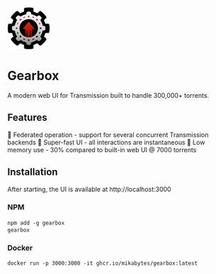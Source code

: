 ![](public/icon_96x96.png)

# Gearbox

A modern web UI for Transmission built to handle 300,000+ torrents.

## Features

🤗 Federated operation - support for several concurrent Transmission backends
🐎 Super-fast UI - all interactions are instantaneous
🧠 Low memory use - 30% compared to built-in web UI @ 7000 torrents

## Installation

After starting, the UI is available at http://localhost:3000

### NPM

```
npm add -g gearbox
gearbox
```

### Docker

```
docker run -p 3000:3000 -it ghcr.io/mikabytes/gearbox:latest
```
